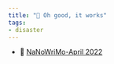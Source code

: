 ```yaml
---
title: "🐳 Oh good, it works"
tags:
- disaster
---
```


- 📕 [NaNoWriMo-April 2022](content/NaNoWriMo/NaNoWriMo-April-2022.md)
